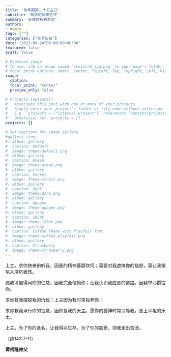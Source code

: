 ```yaml
---
title: '常年期第二十五主日'
subtitle: '有效的祈祷方式'
summary: '有效的祈祷方式'
authors:
- admin
tags: [""]
categories: ["圣言反省"]
date: "2023-09-24T00:00:00+08:00"
featured: false
draft: false

# Featured image
# To use, add an image named `featured.jpg/png` to your page's folder.
# Focal point options: Smart, Center, TopLeft, Top, TopRight, Left, Right, BottomLeft, Bottom, BottomRight
image:
  caption:
  focal_point: "Center"
  preview_only: false

# Projects (optional).
#   Associate this post with one or more of your projects.
#   Simply enter your project's folder or file name without extension.
#   E.g. `projects = ["internal-project"]` references `content/project/deep-learning/index.md`.
#   Otherwise, set `projects = []`.
projects: []

# Set captions for image gallery.
#gallery_item:
#- album: gallery
#  caption: Default
#  image: theme-default.png
#- album: gallery
#  caption: Ocean
#  image: theme-ocean.png
#- album: gallery
#  caption: Forest
#  image: theme-forest.png
#- album: gallery
#  caption: Dark
#  image: theme-dark.png
#- album: gallery
#  caption: Apogee
#  image: theme-apogee.png
#- album: gallery
#  caption: 1950s
#  image: theme-1950s.png
#- album: gallery
#  caption: Coffee theme with Playfair font
#  image: theme-coffee-playfair.png
#- album: gallery
#  caption: Strawberry
#  image: theme-strawberry.png
---
```

上主，求你快来俯听我，因我的精神萎靡坎坷；莫要对我遮掩你的慈颜，莫让我像陷入深坑者然。

赐我清晨得闻你的仁慈，因我完全信赖你；让我认识我应走的道路，因我举心嚮往你。

求你救我摆脱我的仇敌！上主因为我时常投奔你！

求你教我承行你的旨意，因你是我的天主。愿你的善神时常引导我，走上平坦的乐土。

上主，为了你的圣名，让我得以生存，为了你的慈爱，领我走出苦津。

（詠143:7-11）

__黄柄隆神父__